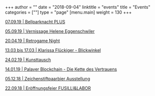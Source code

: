 +++
author = ""
date = "2018-09-04"
linktitle = "events"
title = "Events"
categories = [""]
type = "page"
[menu.main]
weight = 130
+++




<a href="https:/www.atelierfusilli.ch/post/bellparknacht/"> 07.09.19 | Bellparknacht PLUS </a>

<a href="https:/www.atelierfusilli.ch/post/unlauterewerbung/"> 05.09.19 | Vernissage Helene Eggenschwiler </a>

<a href="https://atelierfusilli.ch/post/retrogame-night/"> 20.04.19 | Retrogame Night </a>

<a href="https://atelierfusilli.ch/post/blickwinkel/">13.03 bis 17.03 | Klarissa Flückiger - Blickwinkel </a>

<a href="https://atelierfusilli.ch/post/kunsttausch/"> 24.02.19 | Kunsttausch </a>

<a href="https://www.atelierfusilli.ch/post/palaver-blockchain---die-kette-des-vertrauens/">14.01.19 | Palaver Blockchain - Die Kette des Vertrauens </a>

<a href="https://atelierfusilli.ch/post/zeichenstiftpaarbier-ausstellung-am-05.12.18/">05.12.18 | Zeichenstiftpaarbier Ausstellung</a> 

<a href="https://www.atelierfusilli.ch/post/fusilli-er%C3%B6ffnungsfeier/">22.09.18 | Eröffnungsfeier FUSILLI&LABOR</a>
